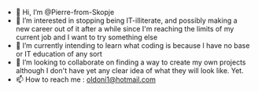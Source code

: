 - 👋 Hi, I’m @Pierre-from-Skopje
- 👀 I’m interested in stopping being IT-illiterate, and possibly making a new career out of it after a while since I'm reaching the limits of my current job and I want to try something else
- 🌱 I’m currently intending to learn what coding is because I have no base or IT education of any sort
- 💞️ I’m looking to collaborate on finding a way to create my own projects although I don't have yet any clear idea of what they will look like. Yet.
- 📫 How to reach me : oldoni1@hotmail.com

<!---
Pierre-from-Skopje/Pierre-from-Skopje is a ✨ special ✨ repository because its `README.md` (this file) appears on your GitHub profile.
You can click the Preview link to take a look at your changes.
--->
